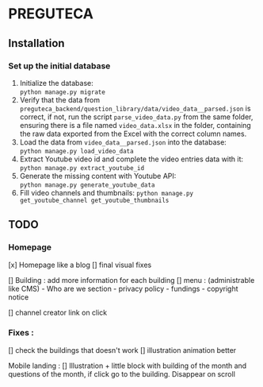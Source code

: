 # PREGUTECA

## Installation

### Set up the initial database

1. Initialize the database:  
   `python manage.py migrate`
2. Verify that the data from `preguteca_backend/question_library/data/video_data__parsed.json` is correct, if not, run
   the script `parse_video_data.py` from the same folder, ensuring there is a file named `video_data.xlsx` in the
   folder, containing the raw data exported from the Excel with the correct column names.
3. Load the data from `video_data__parsed.json` into the database:  
   `python manage.py load_video_data`
4. Extract Youtube video id and complete the video entries data with it:  
   `python manage.py extract_youtube_id`
5. Generate the missing content with Youtube API:  
   `python manage.py generate_youtube_data`
6. Fill video channels and thumbnails:
   `python manage.py get_youtube_channel get_youtube_thumbnails`

## TODO

### Homepage
[x] Homepage like a blog
[] final visual fixes

[] Building : add more information for each building
[] menu : (administrable like CMS)
    - Who are we section
    - privacy policy
    - fundings
    - copyright notice

[] channel creator link on click

### Fixes :
[] check the buildings that doesn't work
[] illustration animation better

Mobile landing :
[] Illustration + little block with building of the month and questions of the month, if click go to the building. Disappear on scroll
